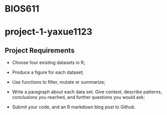 # BIOS611
# project-1-yaxue1123
## Project Requirements

  * Choose four existing datasets in R;
  
  * Produce a figure for each dataset;
  
  * Use functions to filter, mutate or summarize;
  
  * Write a paragraph about each data set. Give context, describe patterns, conclusions you reached, and further questions you would ask;
  
  * Submit your code, and an R markdown blog post to Github.
